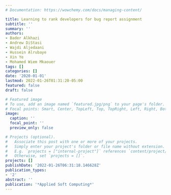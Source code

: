 ```yaml
---
# Documentation: https://wowchemy.com/docs/managing-content/

title: Learning to rank developers for bug report assignment
subtitle: ''
summary: ''
authors:
- Bader Alkhazi
- Andrew DiStasi
- Wajdi Aljedaani
- Hussein Alrubaye
- Xin Ye
- Mohamed Wiem Mkaouer
tags: []
categories: []
date: '2020-01-01'
lastmod: 2022-01-26T01:31:20-05:00
featured: false
draft: false

# Featured image
# To use, add an image named `featured.jpg/png` to your page's folder.
# Focal points: Smart, Center, TopLeft, Top, TopRight, Left, Right, BottomLeft, Bottom, BottomRight.
image:
  caption: ''
  focal_point: ''
  preview_only: false

# Projects (optional).
#   Associate this post with one or more of your projects.
#   Simply enter your project's folder or file name without extension.
#   E.g. `projects = ["internal-project"]` references `content/project/deep-learning/index.md`.
#   Otherwise, set `projects = []`.
projects: []
publishDate: '2022-01-26T06:31:18.146628Z'
publication_types:
- '2'
abstract: ''
publication: '*Applied Soft Computing*'
---
```

